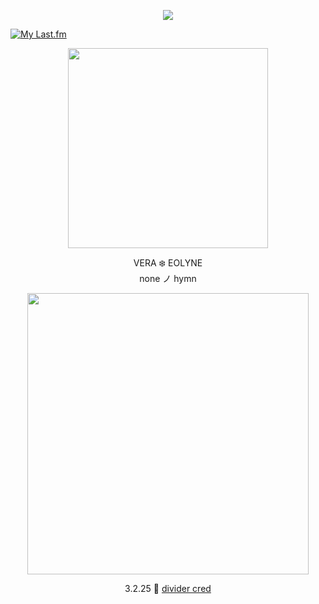 <p align="center"> <img src="https://komarev.com/ghpvc/?username=aoyagiis&label=memories_✧&style=plastic&color=blue" </p>

[![My Last.fm](https://lastfm-recently-played.vercel.app/api?user=meltdwn&count=1&show_user=header&header_size=normal_stats_only&loved=true&loved_style=2&width=1000)](https://www.last.fm/user/meltdwn)

<p align="center"> <img src="https://i.postimg.cc/3W5GXzd1/yj.png" width="320" </p> 

 <p align="center"> VERA ❄️ EOLYNE <br> none ノ hymn

 <p align="center"> <img src="https://i.postimg.cc/s2w5knNf/eug.png" width="450" </p>

 <div align="center">

3.2.25 🩵 [divider cred](https://www.tumblr.com/d1rlin/746068814443249664/icon-banner-masks-repostint-with-the-post-if?source=share)
